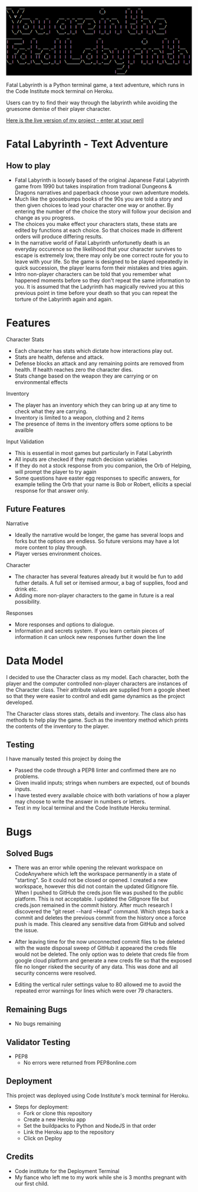 ![Fatal Labyrinth](assets/Header.PNG)

Fatal Labyrinth is a Python terminal game, a text adventure, which runs in the Code Institute mock terminal on Heroku.

Users can try to find their way through the labyrinth while avoiding the gruesome demise of their player character.

[Here is the live version of my project - enter at your peril](https://fatal-labyrinth-c541af595fbe.herokuapp.com/)

# Fatal Labyrinth - Text Adventure

## How to play

- Fatal Labyrinth is loosely based of the original Japanese Fatal Labyrinth game from 1990 but takes inspiration from tradional Dungeons & Dragons narratives and paperback choose your own adventure models.
- Much like the goosebumps books of the 90s you are told a story and then given choices to lead your character one way or another. By entering the number of the choice the story will follow your decision and change as you progress. 
- The choices you make effect your characters stats, these stats are edited by functions at each choice. So that choices made in different orders will produce differing results. 
- In the narrative world of Fatal Labyrinth unfortunetly death is an everyday occurence so the likelihood that your character survives to escape is extremely low, there may only be one correct route for you to leave with your life. So the game is designed to be played repeatedly in quick succession, the player learns form their mistakes and tries again. 
- Intro non-player characters can be told that you remember what happened moments before so they don't repeat the same information to you. It is assumed that the Ladyrinth has magically revived you at this previous point in time before your death so that you can repeat the torture of the Labyrinth again and again. 

# Features

Character Stats
- Each character has stats which dictate how interactions play out.
- Stats are health, defense and attack.
- Defense blocks an attack and any remaining points are removed from health. If health reaches zero the character dies.
- Stats change based on the weapon they are carrying or on environmental effects

Inventory
- The player has an inventory which they can bring up at any time to check what they are carrying.
- Inventory is limited to a weapon, clothing and 2 items
- The presence of items in the inventory offers some options to be availble 

Input Validation
- This is essential in most games but particularly in Fatal Labyrinth
- All inputs are checked if they match decision variables
- If they do not a stock response from you companion, the Orb of Helping, will prompt the player to try again
- Some questions have easter egg responses to specific answers, for example telling the Orb that your name is Bob or Robert, ellicits a special response for that answer only.

## Future Features

Narrative
- Ideally the narrative would be longer, the game has several loops and forks but the options are endless. So future versions may have a lot more content to play through.
- Player verses environment choices.

Character
- The character has several features already but it would be fun to add futher details. A full set or itemised armour, a bag of supplies, food and drink etc.
- Adding more non-player characters to the game in future is a real possibility.

Responses
- More responses and options to dialogue.
- Information and secrets system. If you learn certain pieces of information it can unlock new responses further down the line

# Data Model

I decided to use the Character class as my model. Each character, both the player and the computer controlled non-player characters are instances of the Character class. Their attribute values are supplied from a google sheet so that they were easier to control and edit game dynamics as the project developed. 

The Character class stores stats, details and inventory. The class also has methods to help play the game. Such as the inventory method which prints the contents of the inventory to the player. 

## Testing

I have manually tested this project by doing the 

- Passed the code through a PEP8 linter and confirmed there are no problems.
- Given invalid inputs; strings when numbers are expected, out of bounds inputs.
-  I have tested every available choice with both variations of how a player may choose to write the answer in numbers or letters. 
- Test in my local terminal and the Code Institute Heroku terminal.

# Bugs

## Solved Bugs

- There was an error while opening the relevant workspace on CodeAnywhere which left the workspace permanently in a state of "starting". So it could not be closed or opened. I created a new workspace, however this did not contain the updated GitIgnore file. When I pushed to GitHub the creds.json file was pushed to the public platform. This is not acceptable. I updated the GitIgnore file but creds.json remained in the commit history. After much research I discovered the "git reset --hard ~Head" command. Which steps back a commit and deletes the previous commit from the history once a force push is made. This cleared any sensitive data from GitHub and solved the issue.
- After leaving time for the now unconnected commit files to be deleted with the waste disposal sweep of GitHub it appeared the creds file would not be deleted. The only option was to delete that creds file from google cloud platform and generate a new creds file so that the exposed file no longer risked the security of any data. This was done and all security concerns were resolved.

- Editing the vertical ruler settings value to 80 allowed me to avoid the repeated error warnings for lines which were over 79 characters. 

## Remaining Bugs

- No bugs remaining

## Validator Testing

- PEP8
    - No errors were returned from PEP8online.com

## Deployment

This project was deployed using Code Institute's mock terminal for Heroku.
- Steps for deployment:
    - Fork or clone this repository
    - Create a new Heroku app
    - Set the buildpacks to Python and NodeJS in that order
    - Link the Heroku app to the repository
    - Click on Deploy

## Credits

- Code institute for the Deployment Terminal
- My fiance who left me to my work while she is 3 months pregnant with our first child.



